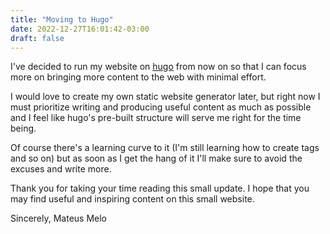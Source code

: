 ```yaml
---
title: "Moving to Hugo"
date: 2022-12-27T16:01:42-03:00
draft: false
---
```


I've decided to run my website on [hugo](https://gohugo.io/) from now on so that I can focus more on bringing more content to the web with minimal effort.

I would love to create my own static website generator later, but right now I must prioritize writing and producing useful content as much as possible and I feel like hugo's pre-built structure will serve me right for the time being.

Of course there's a learning curve to it (I'm still learning how to create tags and so on) but as soon as I get the hang of it I'll make sure to avoid the excuses and write more.

Thank you for taking your time reading this small update. I hope that you may find useful and inspiring content on this small website.

Sincerely,
Mateus Melo